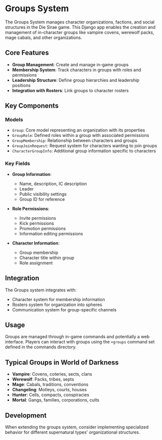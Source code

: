 # Groups System

The Groups System manages character organizations, factions, and social structures in the Die Sirae game. This Django app enables the creation and management of in-character groups like vampire covens, werewolf packs, mage cabals, and other organizations.

## Core Features

- **Group Management**: Create and manage in-game groups
- **Membership System**: Track characters in groups with roles and permissions
- **Leadership Structure**: Define group hierarchies and leadership positions
- **Integration with Rosters**: Link groups to character rosters

## Key Components

### Models

- `Group`: Core model representing an organization with its properties
- `GroupRole`: Defined roles within a group with associated permissions
- `GroupMembership`: Relationship between characters and groups
- `GroupJoinRequest`: Request system for characters wanting to join groups
- `CharacterGroupInfo`: Additional group information specific to characters

### Key Fields

- **Group Information**:
  - Name, description, IC description
  - Leader
  - Public visibility settings
  - Group ID for reference

- **Role Permissions**:
  - Invite permissions
  - Kick permissions
  - Promotion permissions
  - Information editing permissions

- **Character Information**:
  - Group membership
  - Character title within group
  - Role assignment

## Integration

The Groups system integrates with:
- Character system for membership information
- Rosters system for organization into spheres
- Communication system for group-specific channels

## Usage

Groups are managed through in-game commands and potentially a web interface. Players can interact with groups using the `+groups` command set defined in the commands directory.

## Typical Groups in World of Darkness

- **Vampire**: Covens, coteries, sects, clans
- **Werewolf**: Packs, tribes, septs
- **Mage**: Cabals, traditions, conventions
- **Changeling**: Motleys, courts, houses
- **Hunter**: Cells, compacts, conspiracies
- **Mortal**: Gangs, families, corporations, cults

## Development

When extending the groups system, consider implementing specialized behavior for different supernatural types' organizational structures.
